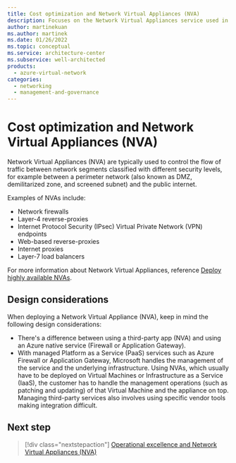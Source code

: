 ```yaml
---
title: Cost optimization and Network Virtual Appliances (NVA)
description: Focuses on the Network Virtual Appliances service used in the Networking solution to provide design considerations related to Cost optimization.
author: martinekuan
ms.author: martinek
ms.date: 01/26/2022
ms.topic: conceptual
ms.service: architecture-center
ms.subservice: well-architected
products:
  - azure-virtual-network
categories:
  - networking
  - management-and-governance
---
```


# Cost optimization and Network Virtual Appliances (NVA)

Network Virtual Appliances (NVA) are typically used to control the flow of traffic between network segments classified with different security levels, for example between a perimeter network (also known as DMZ, demilitarized zone, and screened subnet) and the public internet.

Examples of NVAs include:

- Network firewalls
- Layer-4 reverse-proxies
- Internet Protocol Security (IPsec) Virtual Private Network (VPN) endpoints
- Web-based reverse-proxies
- Internet proxies
- Layer-7 load balancers

For more information about Network Virtual Appliances, reference [Deploy highly available NVAs](/azure/architecture/reference-architectures/dmz/nva-ha?tabs=cli).

## Design considerations

When deploying a Network Virtual Appliance (NVA), keep in mind the following design considerations:

- There's a difference between using a third-party app (NVA) and using an Azure native service (Firewall or Application Gateway).
- With managed Platform as a Service (PaaS) services such as Azure Firewall or Application Gateway, Microsoft handles the management of the service and the underlying infrastructure. Using NVAs, which usually have to be deployed on Virtual Machines or Infrastructure as a Service (IaaS), the customer has to handle the management operations (such as patching and updating) of that Virtual Machine and the appliance on top. Managing third-party services also involves using specific vendor tools making integration difficult.

## Next step

> [!div class="nextstepaction"]
> [Operational excellence and Network Virtual Appliances (NVA)](operational-excellence.md)
